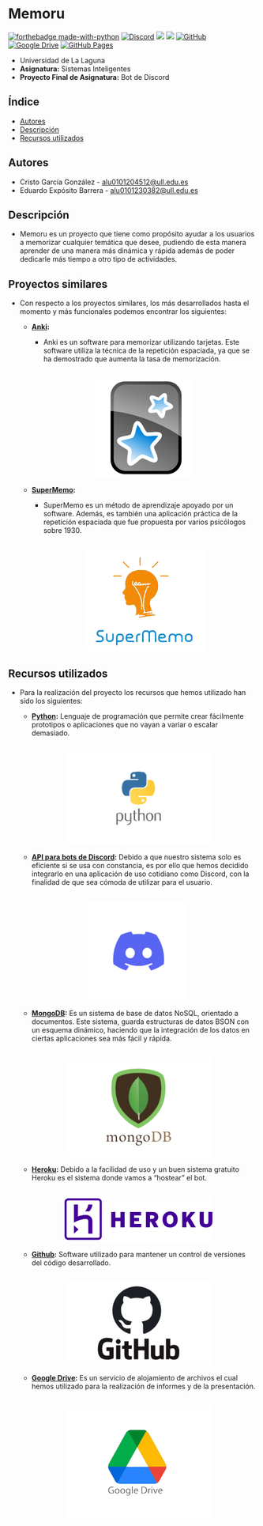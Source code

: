 # Memoru
[![forthebadge made-with-python](http://ForTheBadge.com/images/badges/made-with-python.svg)](https://www.python.org/)
[![Discord](https://img.shields.io/badge/Discord-7289DA?style=for-the-badge&logo=discord&logoColor=white)](https://support.discord.com/hc/es/articles/212889058-API-Oficial-de-Discord)
[![](https://img.shields.io/badge/MongoDB-4EA94B?style=for-the-badge&logo=mongodb&logoColor=white)](https://www.mongodb.com/)
[![](https://img.shields.io/badge/Heroku-430098?style=for-the-badge&logo=heroku&logoColor=white)](https://www.heroku.com/)
[![GitHub](https://img.shields.io/badge/GitHub-100000?style=for-the-badge&logo=github&logoColor=white)](https://github.com/)
[![Google Drive](https://img.shields.io/badge/Google%20Drive-4285F4?style=for-the-badge&logo=googledrive&logoColor=white)](https://drive.google.com/file/d/13ilzHWBFu3P-_kpnuvm971nxc1PsPIrq/view)
[![GitHub Pages](https://img.shields.io/badge/Web-GitHub%20Pages-informational)](https://memoruorg.github.io/memoru/)
- Universidad de La Laguna
- **Asignatura:** Sistemas Inteligentes
- **Proyecto Final de Asignatura:** Bot de Discord

## Índice
- [Autores](#autores)
- [Descripción](#descripción)
- [Recursos utilizados](#recursos-utilizados)

## Autores
  - Cristo García González - alu0101204512@ull.edu.es
  - Eduardo Expósito Barrera - alu0101230382@ull.edu.es

## Descripción
  - Memoru es un proyecto que tiene como propósito ayudar a los usuarios a memorizar cualquier temática que desee, pudiendo de esta manera aprender de una manera más dinámica y rápida además de poder dedicarle más tiempo a otro tipo de actividades.

## Proyectos similares
- Con respecto a los proyectos similares, los más desarrollados hasta el momento y más funcionales podemos encontrar los siguientes:
    - **[Anki](https://apps.ankiweb.net/):** 
        - Anki es un software para memorizar utilizando tarjetas. Este software utiliza la técnica de la repetición espaciada, ya que se ha demostrado que aumenta la tasa de memorización.
        <br>
        <p align="center">
          <img src="img/Anki.png" width="200px">
        </p>
  
    - **[SuperMemo](https://www.supermemo.com/es):**
        - SuperMemo es un método de aprendizaje apoyado por un software. Además, es también una aplicación práctica de la repetición espaciada que fue propuesta por varios psicólogos sobre 1930.
        <br>
        <p align="center">
          <img src="img/SuperMemo.png">
        </p>
  
## Recursos utilizados
- Para la realización del proyecto los recursos que hemos utilizado han sido los siguientes:
    - **[Python](https://www.python.org/downloads/):** Lenguaje de programación que permite crear fácilmente prototipos o aplicaciones que no vayan a variar o escalar demasiado.
    <br>
    <p align="center">
      <img src="img/Python.png" width="300px">
    </p> 
    
    - **[API para bots de Discord](https://support.discord.com/hc/es/articles/212889058-API-Oficial-de-Discord):** Debido a que nuestro sistema solo es eficiente si se usa con constancia, es por ello que hemos decidido integrarlo en una aplicación de uso cotidiano como Discord, con la finalidad de que sea cómoda de utilizar para el usuario.
    <br>
    <p align="center">
      <img src="img/Discord.png" width="200px">
    </p> 
    
    - **[MongoDB](https://www.mongodb.com/):** Es un sistema de base de datos NoSQL, orientado a documentos. Este sistema, guarda estructuras de datos BSON con un esquema dinámico, haciendo que la integración de los datos en ciertas aplicaciones sea más fácil y rápida.
    <br>
    <p align="center">
      <img src="img/Mongo.png" width="300px">
    </p>
    
    - **[Heroku](https://www.heroku.com/):** Debido a la facilidad de uso y un buen sistema gratuito Heroku es el sistema donde vamos a “hostear” el bot.
    <br>
    <p align="center">
      <img src="img/Heroku.png" width="300px">
    </p> 
    
    - **[Github](https://github.com/):** Software utilizado para mantener un control de versiones del código desarrollado.
    <br>
    <p align="center">
      <img src="img/Git.png" width="300px">
    </p>

    - **[Google Drive](https://www.google.com/intl/es_es/drive/):** Es un servicio de alojamiento de archivos el cual hemos utilizado para la realización de informes y de la presentación.
    <br>
    <p align="center">
      <img src="img/Drive.png" width="300px">
    </p>